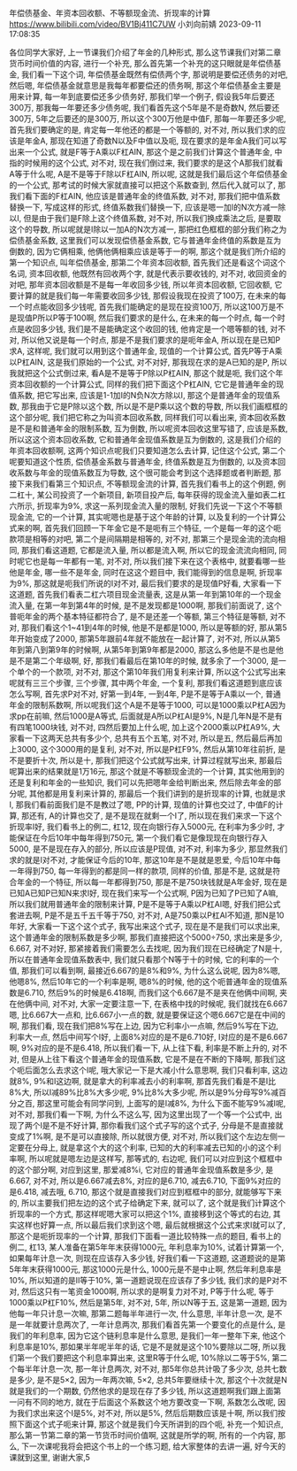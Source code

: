 年偿债基金、年资本回收额、不等额现金流、折现率的计算
https://www.bilibili.com/video/BV1Bj411C7UW
小刘向前婧 2023-09-11 17:08:35

各位同学大家好, 上一节课我们介绍了年金的几种形式, 那么这节课我们对第二章货币时间价值的内容, 进行一个补充, 那么首先第一个补充的这只眼就是年偿债基金, 我们看一下这个词, 年偿债基金既然有偿债两个字, 那说明是要偿还债务的对吧, 然后嗯, 年偿债基金就意思是我每年都要偿还的债务啊, 那这个年偿债基金主要是用来计算, 每一年到底要偿还多少债务好, 那我们举一个例子, 假设我5年后要还300万, 那我每一年要还多少债务呢, 我们看首先这个5年是不是奇数N, 然后要还300万, 5年之后要还的是300万, 所以这个300万他是中值F, 那每一年要还多少呢, 首先我们要确定的是, 肯定每一年他还的都是一个等额的, 对不对, 所以我们求的应该是年金A, 那现在知道了奇数N以及F中值以及呃, 现在要求的是年金A我们可以写出来一个公式, 就是F等于A乘以F杠AIN, 那这个是之前我们计算这个普通年金, 中指的时候用的这个公式, 对不对, 现在我们倒过来, 我们要求的是这个A那我们就看A等于什么呢, A是不是等于F除以F杠AIN, 所以呢, 这就是我们最后这个年偿债基金的一个公式, 那考试的时候大家就直接可以把这个系数查到, 然后代入就可以了, 那我们看下面的F杠AIN, 他应该是普通年金的终值系数, 对不对, 那我们把中值系数替换一下, 写成这样的形式, 终值系数我们替换一下, 应该是嗯一加I的N次方减一除以I, 但是由于我们是F除上这个终值系数, 对不对, 所以我们换成乘法之后, 是要取这个的导数, 所以呢就是I除以一加A的N次方减一, 那把红色框框的部分我们称之为偿债基金系数, 这里我们可以发现偿债基金系数, 它与普通年金终值的系数是互为倒数的, 因为它俩相乘, 他俩他俩相乘应该是等于一的啊, 那这个就是我们所介绍的第一个知识点, 叫年偿债基金, 那第二个年资本回收额, 首先我们还是看这个词这个名词, 资本回收额, 他既然有回收两个字, 就是代表示要收钱的, 对不对, 收回资金的对吧, 那年资本回收额是不是每一年收回多少钱, 所以年资本回收额, 它回收额, 它要计算的就是我们每一年需要收回多少钱, 那假设我现在投资了100万, 在未来的每一个时点能收回多少钱呢, 首先我们能确定的是现在投资100万, 所以这100万是不是现值P所以P等于100啊, 然后我们要求的是什么, 在未来的每一个时点, 每一个时点是收回多少钱, 我们是不是能确定这个收回的钱, 他肯定是一个嗯等额的钱, 对不对, 所以他又说是每一个时点, 那是不是我们要求的是呃年金A, 所以现在是已知P求A, 这样呢, 我们就可以用到这个普通年金, 现值的一个计算公式, 首先P等于A乘以P杠AIN, 这是我们原始的一个公式, 对不对好, 那我现在求的是A已知的是P, 所以我就把这个公式倒过来, 看A是不是等于P除以P杠AIN, 那这个就是呃, 我们这个年资本回收额的一个计算公式, 同样的我们把下面这个P杠AIN, 它它是普通年金的现值系数, 把它写出来, 应该是1-1加I的N负N次方除以I, 那这个是普通年金的现值系数, 那我由于它是P除以这个数, 所以是不是P乘以这个数的导数, 所以我们画框框的这个部分呢, 我们把它称之为叫资本回收系数, 同样我们可以看出来, 资本回收系数是不是和普通年金的限制系数, 互为倒数, 所以呢资本回收这里写错了, 应该是系数, 所以这这个资本回收系数, 它和普通年金现值系数是互为倒数的, 这是我们介绍的年资本回收额啊, 这两个知识点呢我们只要知道怎么去计算, 记住这个公式, 第二个呢要知道这个性质, 偿债基金系数与普通年金, 终值系数是互为倒数的, 以及资本回收系数与年金的现值系数互为导数, 这个很可能会考到这个选择题或者判断题, 那接下来我们看第三个知识点, 不等额现金流的计算, 首先我们看书上的这个例题, 例二杠十, 某公司投资了一个新项目, 新项目投产后, 每年获得的现金流入量如表二杠六所示, 折现率为9%, 求这一系列现金流入量的限制, 好我们先说一下这个不等额现金流, 它的一个计算, 其实呢嗯也是基于这个年龄的计算, 以及复利的一个计算公式来的啊, 首先我们回顾一下年金它是不是呃有三个特征, 一个是每一年的这个呃款项是相等的对吧, 第二个是间隔期是相等的, 对不对, 那第三个是现金流的流向相同, 那我们看这道题, 它都是流入量, 所以都是流入啊, 所以它的现金流流向相同, 同时呢它也是每一年都有一笔, 对不对, 所以我们接下来在这个表格中, 就要看哪一些他是年金, 哪一些不是年金, 同时在这这个题目中, 我们能得到的信息是啊, 折现率为9%, 那这就是呃我们所说的I对不对, 最后我们要求的是现值P好看, 大家看一下这道题, 首先我们看表二杠六项目现金流量表, 这是从第一年到第10年的一个现金流入量, 在第一年到第4年的时候, 是不是发现都是1000啊, 那我们前面说了, 这个普呃年金的两个基本特征都符合了, 是不是还差一个等额, 第三个特征是等额, 对不对, 那我们看这个1~41到4年的时候, 他是不是都是1000, 所以是等额的好, 那从第5年开始变成了2000, 那第5年跟前4年就不能放在一起计算了, 对不对, 所以从第5年到第八到第9年的时候啊, 从第5年到第9年都是2000, 那这么多他是不是也是他是不是第二个年级啊, 好, 那我们看最后在第10年的时候, 就多余了一个3000, 是一个单个的一个款项, 对不对, 那这个第10年我们用复利来计算, 所以这个公式写出来呢就有三三个步骤, 三个步骤, 其中两个年金, 一个复利, 那我们看这道题到底应该怎么写啊, 首先求P对不对, 好第一到4年, 一到4年, P是不是等于A乘以一个, 普通年金的限制系数啊, 所以呢我们这个A是不是等于1000, 可以是1000乘以P杠A因为求pp在前嘛, 然后1000是A等式, 后面就是A所以P杠AI是9%, N是几年N是不是有有四笔1000块钱, 对不对, 四然后要加上什么呢, 加上这个2000乘以P杠A9%, 大家看一下这两天总共有多少个, 总共有五个五笔, 对不对, 所以是五, 然后最后再加上3000, 这个3000用的是复利, 对不对, 所以是P杠F9%, 然后从第10年往前折, 是不是要折十次, 所以是十, 那我们把这个公式就写出来, 计算过程就写出来, 那最后呢算出来的结果就是1万16元, 那这个就是不等额现金流的一个计算, 其实他用到的还是复利和年金的一些知识, 我们可以先把嗯年金给判断出来, 然后除去年金的部分呢, 其他都是用复利来计算的, 那最后一个我们讲到的是折现率的计算, 也就是求I, 那我们看前面我们是不是教过了嗯, PP的计算, 现值的计算也交过了, 中值F的计算, 那还有, A的计算也交了, 是不是现在就剩一个I了, 所以现在我们来求一下这个折现率I好, 我们看书上的例二, 杠12, 现在向银行存入5000元, 在利率为多少时, 才能保证在今后10年中每年得到750元, 第一个我们看它是像现现在向银行存入5000, 是不是现在存入的部分, 所以应该是P现值, 对不对, 利率为多少, 那显然我们求的就是I对不对, 才能保证今后的10年, 那这10年是不是就是恩爱, 今后10年中每一年得到750, 每一年得到的都是同一样的款项, 同样的价值, 那是不是, 这就是符合年金的一个特征, 所以每一年都得到750, 那是不是750块钱就是A年金好, 现在是已知A已知P已知N来求I好, 现在我们来写一个公式啊, P因为已知了P已知了A嘛, 所以我们就用普通年金的限制来计算, P是不是等于A乘以P杠AI嗯, 好我们把公式套进去啊, P是不是五千五千等于750, 对不对, A是750乘以P杠AI不知道, 那N是10年好, 大家看一下这个这个式子, 我写出来这个式子, 现在是不是我们可以求出来, 这个普通年金的限制系数是多少啊, 那我们直接把这个5000÷750, 求出来是多少, 6.667, 对不对好, 那紧接着我们需要怎么去找呢, 因为我们现在已经确定了N是十, 所以在普通年金现值系数表中, 我们就只看那个N等于十的时候, 它的利率的一个值, 那我们可以看到啊, 最接近6.667的是8%和9%, 为什么这么说呢, 因为8%嗯, 他嗯8%, 然后10年它的一个利率是啊, 嗯8%的时候, 他的这个呃普通年金的现值系数是6.710, 然后9%的时候是6.418啊, 而我们这个6.667是不是夹在他俩中间啊, 夹在他俩中间, 对不对, 大家一定要注意一下, 在表格中找的时候呢, 我们就找在6.667嗯, 比6.667大一点和, 比6.667小一点的数, 就是要保证这个嗯6.667它是在中间的啊, 那我们看, 现在我们把8%写在上边, 因为它利率小一点嘛, 然后9%写在下边, 利率大一点, 然后中间写个I好, 上面8%对应的是不是6.710好, I对应的是不是6.667啊, 9%对应的是不是6.418, 所以我们看一下, 从上往下看, 利率是不断上升的, 对不对, 但是从上往下看这个普通年金的现值系数, 它是不是在不断的下降啊, 那我们这个呃后面怎么去求这个I呢, 哦大家记一下是大减小什么意思啊, 我们只看利率, 这边就8%, 9%和I这边啊, 就是拿大的利率减去小的利率啊, 那首先我们看是不是I比8%大, 所以I减89%比8%大多少呢, 9%比8%大多少呢, 所以是9%分母写9%减百分之百, 那这里可能会有同学问到, 上面写的是I减8%, 为什么下面不能写9%减I呢, 对不对, 那我们看一下啊, 为什么不这么写, 因为这里出现了一个等一个公式中, 出现了两个I是不是不好计算, 那你看我们这个式子写的这个式子, 分母是不是直接就变成了1%啊, 是不是可以直接除, 所以就很方便, 对不对, 所以我们这个左边左侧一定要在分母上, 就是拿这个大的这个利率, 已知的大的利率减去已知的小的这个利率啊, 所以呢就是嗯左边是这样写, 那等式的, 右边呢, 我们可以对应到这个框框中的这个部分啊, 对应到这里, 那爱减8%i, 它对应的普通年金现值系数是多少, 是6.667, 对不对, 所以是6.667减去8%, 对应的是6.710, 减去6.710, 下面9%对应的是6.418, 减去哦, 6.710, 那这个就是直接我们对应到框框中的部分, 就能够写下来的, 所以主要我们把左边的这个式子给确定下来, 就可以了, 这个就是我们计算这个折现率的一个方式, 那这样呢嗯大家可以把这个1%, 直接移到这个等式的右边, 其实这样也好算一点, 所以最后我们求到这个嗯, 最后就根据这个公式来求I就可以了, 那这个是呃折现率的一个计算, 那我们下面看一道比较特殊一点的题目, 看书上的例二, 杠13, 某人准备在第5年年末获得1000元, 年利息率为10%, 试着计算第一个, 如果每年计息一次, 则现在应该存入多少钱, 好我们看一下这道题, 这道题说的是第5年年末获得1000元, 那这1000元是什么, 1000元是不是中止啊, 然后年利息率是10%, 所以知道的是II等于10%, 第一道题说现在应该存了多少钱, 我们求的是P对不对, 然后这只有一笔资金1000啊, 所以求的是啊复力对不对, P等于什么呢, 等于1000乘以P杠F10%, 然后是第5年, 对不对, 5年, 所以N等于五, 这是第一道题, 因为他每一年只计息一次嘛, 那第二题每半年进行一次, 什么意思, 半年计息一次, 是不是一年就要计息两次了, 一年计息两次, 那我们看首先第一个要变化的点是什么, 是我们的年利息率, 因为它这个链利息率是什么意思, 是我们一年一整年下来, 他这个利息率是10%, 那如果半年呢半年的话, 它是不是就是这个10%要除以二呀, 所以我们第一个我们要把这个利息率算出来, 这里R等于什么呢, 10%除以二等于5%, 第二个每半年计息一次, 那一年计息两次, 对不对, 那5年你总共计吸了多少次, 总共七数是多少, 是不是5×2, 因为一年两次嘛, 5×2, 总共5年要继续十次, 那这个十次就是N就是我们的一个期数, 仍然他求的是现在存了多少钱, 所以这道题啊我们跟上面第一问有不同的地方, 就在于后面这个系数这个地方要改变一下啊, 系数怎么改呢, 因为我们求出来这个I是5%, 对不对, 所以是5%, 然后后期数应该是十啊, 所以我们按照下面这个式子呃来计算, 那这个就是我们今天所讲到的四个呃, 补充一个知识点, 那么第一节第二章的第一节货币时间价值啊, 这就是所学的啊, 所有的一个内容, 那么, 下一次课呢我将会把这个书上的一个练习题, 给大家整体的去讲一遍, 好今天的课就到这里, 谢谢大家,5